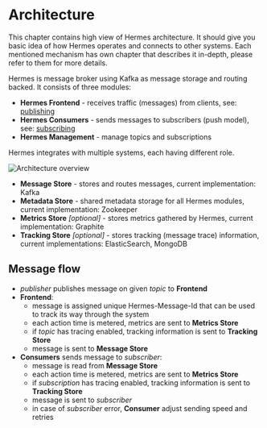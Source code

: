 # Architecture

This chapter contains high view of Hermes architecture. It should give you basic idea of how Hermes operates and connects
to other systems. Each mentioned mechanism has own chapter that describes it in-depth, please refer to them for more
details.

Hermes is message broker using Kafka as message storage and routing backed. It consists of three modules:

* **Hermes Frontend** - receives traffic (messages) from clients, see: [publishing](../user/publishing.md)
* **Hermes Consumers** - sends messages to subscribers (push model), see: [subscribing](../user/subscribing.md)
* **Hermes Management** - manage topics and subscriptions

Hermes integrates with multiple systems, each having different role.

![Architecture overview](../img/architecture-overview.png)

* **Message Store** - stores and routes messages, current implementation: Kafka
* **Metadata Store** - shared metadata storage for all Hermes modules, current implementation: Zookeeper
* **Metrics Store** *[optional]* - stores metrics gathered by Hermes, current implementation: Graphite
* **Tracking Store** *[optional]* - stores tracking (message trace) information, current implementations: ElasticSearch, MongoDB

## Message flow

* *publisher* publishes message on given *topic* to **Frontend**
* **Frontend**:
    * message is assigned unique Hermes-Message-Id that can be used to track its way through the system
    * each action time is metered, metrics are sent to **Metrics Store**
    * if *topic* has tracing enabled, tracking information is sent to **Tracking Store**
    * message is sent to **Message Store**
* **Consumers** sends message to *subscriber*:
    * message is read from **Message Store**
    * each action time is metered, metrics are sent to **Metrics Store**
    * if *subscription* has tracing enabled, tracking information is sent to **Tracking Store**
    * message is sent to *subscriber*
    * in case of *subscriber* error, **Consumer** adjust sending speed and retries

